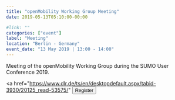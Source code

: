 ```yaml
---
title: "openMobility Working Group Meeting"
date: 2019-05-13T05:10:00-00:00

#link: ""
categories: ["event"]
label: "Meeting"
location: "Berlin - Germany"
event_date: "13 May 2019 | 13:00 - 14:00"
---
```



Meeting of the openMobility Working Group during the SUMO User Conference 2019.

<!--more-->






<a href="https://www.dlr.de/ts/en/desktopdefault.aspx/tabid-3930/20125_read-53575/" <button type="button" class="btn btn-primary btn-bg">Register</button></a>